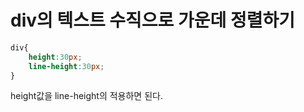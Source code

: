 # div의 텍스트 수직으로 가운데 정렬하기

```css
div{
    height:30px;
    line-height:30px;
}
```

height값을 line-height의 적용하면 된다.